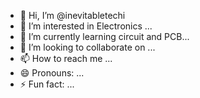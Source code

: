- 👋 Hi, I’m @inevitabletechi
- 👀 I’m interested in Electronics ...
- 🌱 I’m currently learning circuit and PCB...
- 💞️ I’m looking to collaborate on ...
- 📫 How to reach me ...
- 😄 Pronouns: ...
- ⚡ Fun fact: ...

<!---
inevitabletechi/inevitabletechi is a ✨ special ✨ repository because its `README.md` (this file) appears on your GitHub profile.
You can click the Preview link to take a look at your changes.
--->
